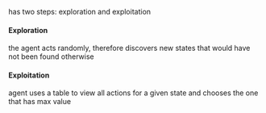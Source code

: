 has two steps: exploration and exploitation
#### Exploration
the agent acts randomly, therefore discovers new states that would have not been found otherwise

#### Exploitation
agent uses a table to view all actions for a  given state and chooses the one that has max value

